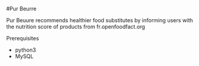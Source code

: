 #Pur Beurre

Pur Beuure recommends healthier food substitutes by informing users with the nutrition score of products from fr.openfoodfact.org

Prerequisites
- python3
- MySQL
